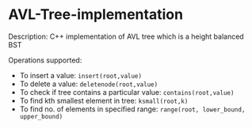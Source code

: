 # AVL-Tree-implementation

Description: C++ implementation of AVL tree which is a height balanced BST

Operations supported:
* To insert a value: ```insert(root,value)```
* To delete a value: ```deletenode(root,value)```
* To check if tree contains a particular value: ```contains(root,value)```
* To find kth smallest element in tree: ```ksmall(root,k)```
* To find no. of elements in specified range: ```range(root, lower_bound, upper_bound)```
